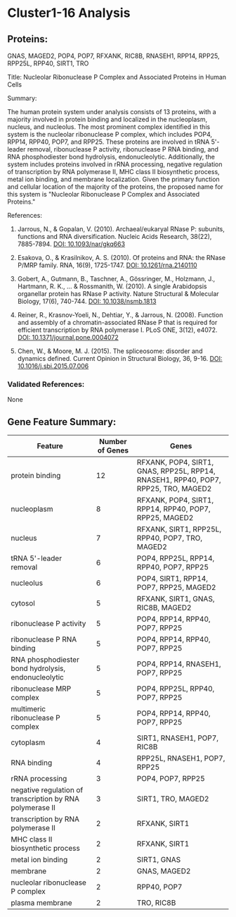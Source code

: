 # Cluster1-16 Analysis

## Proteins: 

GNAS, MAGED2, POP4, POP7, RFXANK, RIC8B, RNASEH1, RPP14, RPP25, RPP25L, RPP40, SIRT1, TRO

Title: Nucleolar Ribonuclease P Complex and Associated Proteins in Human Cells

Summary:

The human protein system under analysis consists of 13 proteins, with a majority involved in protein binding and localized in the nucleoplasm, nucleus, and nucleolus. The most prominent complex identified in this system is the nucleolar ribonuclease P complex, which includes POP4, RPP14, RPP40, POP7, and RPP25. These proteins are involved in tRNA 5'-leader removal, ribonuclease P activity, ribonuclease P RNA binding, and RNA phosphodiester bond hydrolysis, endonucleolytic. Additionally, the system includes proteins involved in rRNA processing, negative regulation of transcription by RNA polymerase II, MHC class II biosynthetic process, metal ion binding, and membrane localization. Given the primary function and cellular location of the majority of the proteins, the proposed name for this system is "Nucleolar Ribonuclease P Complex and Associated Proteins."

References:

1. Jarrous, N., & Gopalan, V. (2010). Archaeal/eukaryal RNase P: subunits, functions and RNA diversification. Nucleic Acids Research, 38(22), 7885-7894. [DOI: 10.1093/nar/gkq663](https://doi.org/10.1093/nar/gkq663)

2. Esakova, O., & Krasilnikov, A. S. (2010). Of proteins and RNA: the RNase P/MRP family. RNA, 16(9), 1725-1747. [DOI: 10.1261/rna.2140110](https://doi.org/10.1261/rna.2140110)

3. Gobert, A., Gutmann, B., Taschner, A., Gössringer, M., Holzmann, J., Hartmann, R. K., ... & Rossmanith, W. (2010). A single Arabidopsis organellar protein has RNase P activity. Nature Structural & Molecular Biology, 17(6), 740-744. [DOI: 10.1038/nsmb.1813](https://doi.org/10.1038/nsmb.1813)

4. Reiner, R., Krasnov-Yoeli, N., Dehtiar, Y., & Jarrous, N. (2008). Function and assembly of a chromatin-associated RNase P that is required for efficient transcription by RNA polymerase I. PLoS ONE, 3(12), e4072. [DOI: 10.1371/journal.pone.0004072](https://doi.org/10.1371/journal.pone.0004072)

5. Chen, W., & Moore, M. J. (2015). The spliceosome: disorder and dynamics defined. Current Opinion in Structural Biology, 36, 9-16. [DOI: 10.1016/j.sbi.2015.07.006](https://doi.org/10.1016/j.sbi.2015.07.006)

### Validated References: 

None





## Gene Feature Summary: 

| Feature | Number of Genes | Genes |
| --- | --- | --- |
| protein binding | 12 | RFXANK, POP4, SIRT1, GNAS, RPP25L, RPP14, RNASEH1, RPP40, POP7, RPP25, TRO, MAGED2 |
| nucleoplasm | 8 | RFXANK, POP4, SIRT1, RPP14, RPP40, POP7, RPP25, MAGED2 |
| nucleus | 7 | RFXANK, SIRT1, RPP25L, RPP40, POP7, TRO, MAGED2 |
| tRNA 5'-leader removal | 6 | POP4, RPP25L, RPP14, RPP40, POP7, RPP25 |
| nucleolus | 6 | POP4, SIRT1, RPP14, POP7, RPP25, MAGED2 |
| cytosol | 5 | RFXANK, SIRT1, GNAS, RIC8B, MAGED2 |
| ribonuclease P activity | 5 | POP4, RPP14, RPP40, POP7, RPP25 |
| ribonuclease P RNA binding | 5 | POP4, RPP14, RPP40, POP7, RPP25 |
| RNA phosphodiester bond hydrolysis, endonucleolytic | 5 | POP4, RPP14, RNASEH1, POP7, RPP25 |
| ribonuclease MRP complex | 5 | POP4, RPP25L, RPP40, POP7, RPP25 |
| multimeric ribonuclease P complex | 5 | POP4, RPP14, RPP40, POP7, RPP25 |
| cytoplasm | 4 | SIRT1, RNASEH1, POP7, RIC8B |
| RNA binding | 4 | RPP25L, RNASEH1, POP7, RPP25 |
| rRNA processing | 3 | POP4, POP7, RPP25 |
| negative regulation of transcription by RNA polymerase II | 3 | SIRT1, TRO, MAGED2 |
|  transcription by RNA polymerase II | 2 | RFXANK, SIRT1 |
|  MHC class II biosynthetic process | 2 | RFXANK, SIRT1 |
| metal ion binding | 2 | SIRT1, GNAS |
| membrane | 2 | GNAS, MAGED2 |
| nucleolar ribonuclease P complex | 2 | RPP40, POP7 |
| plasma membrane | 2 | TRO, RIC8B |

